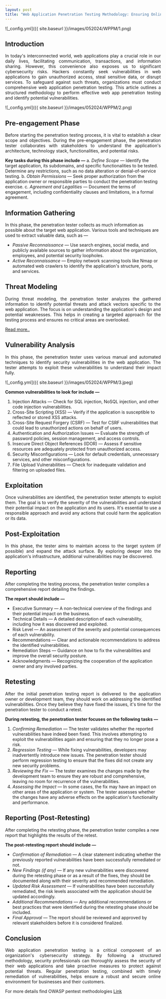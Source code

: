 ```yaml
---
layout: post
title: "Web Application Penetration Testing Methodology: Ensuring Online Security"
---
```


![_config.yml]({{ site.baseurl }}/images/052024/WPPM/1.png)

## Introduction
<div style="text-align: justify;">
In today's interconnected world, web applications play a crucial role in our daily lives, facilitating communication, transactions, and information sharing. However, this convenience also exposes us to significant cybersecurity risks. Hackers constantly seek vulnerabilities in web applications to gain unauthorized access, steal sensitive data, or disrupt services. To safeguard against such threats, organizations must conduct comprehensive web application penetration testing. This article outlines a structured methodology to perform effective web app penetration testing and identify potential vulnerabilities.
</div>

![_config.yml]({{ site.baseurl }}/images/052024/WPPM/2.png)

## Pre-engagement Phase
<div style="text-align: justify;">
Before starting the penetration testing process, it is vital to establish a clear scope and objectives. During the pre-engagement phase, the penetration tester collaborates with stakeholders to understand the application's architecture, technology stack, functionalities, and potential risks.
</div>

**Key tasks during this phase include —**
a. *Define Scope* — Identify the target application, its subdomains, and specific functionalities to be tested. Determine any restrictions, such as no data alteration or denial-of-service testing.
b. *Obtain Permissions* — Seek proper authorization from the application owner or responsible parties to conduct the penetration testing exercise.
c. *Agreement and Legalities* — Document the terms of engagement, including confidentiality clauses and limitations, in a formal agreement.


## Information Gathering
In this phase, the penetration tester collects as much information as possible about the target web application. Various tools and techniques are used to extract valuable data, such as —

+ *Passive Reconnaissance* — Use search engines, social media, and publicly available sources to gather information about the organization, employees, and potential security loopholes.
+ *Active Reconnaissance* — Employ network scanning tools like Nmap or automated web crawlers to identify the application's structure, ports, and services.

## Threat Modeling
<div style="text-align: justify;">
During threat modeling, the penetration tester analyzes the gathered information to identify potential threats and attack vectors specific to the web application. The focus is on understanding the application's design and potential weaknesses. This helps in creating a targeted approach for the testing process and ensures no critical areas are overlooked.
</div>

[Read more..](https://cheatsheetseries.owasp.org/cheatsheets/Threat_Modeling_Cheat_Sheet.html#:~:text=Introduction,reducing%20or%20neutralizing%20those%20threats.)


## Vulnerability Analysis
<div style="text-align: justify;">
In this phase, the penetration tester uses various manual and automated techniques to identify security vulnerabilities in the web application. The tester attempts to exploit these vulnerabilities to understand their impact fully.
</div>

![_config.yml]({{ site.baseurl }}/images/052024/WPPM/3.jpeg)

**Common vulnerabilities to look for include —**
1. Injection Attacks — Check for SQL injection, NoSQL injection, and other code injection vulnerabilities.
2. Cross-Site Scripting (XSS) — Verify if the application is susceptible to reflected or stored XSS attacks.
3. Cross-Site Request Forgery (CSRF) — Test for CSRF vulnerabilities that could lead to unauthorized actions on behalf of users.
4. Authentication and Authorization Issues — Evaluate the strength of password policies, session management, and access controls.
5. Insecure Direct Object References (IDOR) — Assess if sensitive resources are adequately protected from unauthorized access.
6. Security Misconfigurations — Look for default credentials, unnecessary services, and other misconfigurations.
7. File Upload Vulnerabilities — Check for inadequate validation and filtering on uploaded files.

## Exploitation
<div style="text-align: justify;">
Once vulnerabilities are identified, the penetration tester attempts to exploit them. The goal is to verify the severity of the vulnerabilities and understand their potential impact on the application and its users. It's essential to use a responsible approach and avoid any actions that could harm the application or its data.
</div>


## Post-Exploitation
<div style="text-align: justify;">
In this phase, the tester aims to maintain access to the target system (if possible) and expand the attack surface. By exploring deeper into the application's infrastructure, additional vulnerabilities may be discovered.
</div>

## Reporting
After completing the testing process, the penetration tester compiles a comprehensive report detailing the findings.

**The report should include —**
- Executive Summary — A non-technical overview of the findings and their potential impact on the business.
- Technical Details — A detailed description of each vulnerability, including how it was discovered and exploited.
- Risk Level — An assessment of the severity and potential consequences of each vulnerability.
- Recommendations — Clear and actionable recommendations to address the identified vulnerabilities.
- Remediation Steps — Guidance on how to fix the vulnerabilities and improve the overall security posture.
- Acknowledgments — Recognizing the cooperation of the application owner and any involved parties.

## Retesting
<div style="text-align: justify;">
After the initial penetration testing report is delivered to the application owner or development team, they should work on addressing the identified vulnerabilities. Once they believe they have fixed the issues, it's time for the penetration tester to conduct a retest.
</div>

**During retesting, the penetration tester focuses on the following tasks —**
1. *Confirming Remediation* — The tester validates whether the reported vulnerabilities have indeed been fixed. This involves attempting to exploit the vulnerabilities again and ensuring that they no longer pose a risk.
2. *Regression Testing* — While fixing vulnerabilities, developers may inadvertently introduce new issues. The penetration tester should perform regression testing to ensure that the fixes did not create any new security problems.
3. *Reviewing the Fix* — The tester examines the changes made by the development team to ensure they are robust and comprehensive, leaving no room for recurrence of the vulnerabilities.
4. *Assessing the Impact* — In some cases, the fix may have an impact on other areas of the application or system. The tester assesses whether the changes have any adverse effects on the application's functionality and performance.

## Reporting (Post-Retesting)
After completing the retesting phase, the penetration tester compiles a new report that highlights the results of the retest.

**The post-retesting report should include —**
+ *Confirmation of Remediation* — A clear statement indicating whether the previously reported vulnerabilities have been successfully remediated or not.
+ *New Findings (if any)* — If any new vulnerabilities were discovered during the retesting phase or as a result of the fixes, they should be documented along with their severity and recommended remediation.
+ *Updated Risk Assessment* — If vulnerabilities have been successfully remediated, the risk levels associated with the application should be updated accordingly.
+ *Additional Recommendations* — Any additional recommendations or best practices that were identified during the retesting phase should be included.
+ *Final Approval* — The report should be reviewed and approved by relevant stakeholders before it is considered finalized.


## Conclusion
<div style="text-align: justify;">
Web application penetration testing is a critical component of an organization's cybersecurity strategy. By following a structured methodology, security professionals can thoroughly assess the security of their web applications and take proactive measures to protect against potential threats. Regular penetration testing, combined with timely remediation of vulnerabilities, helps ensure a robust and secure online environment for businesses and their customers.
</div>

For more details find OWASP pentest methodologies [Link](https://owasp.org/www-project-web-security-testing-guide/latest/3-The_OWASP_Testing_Framework/1-Penetration_Testing_Methodologies)